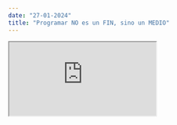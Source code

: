 ```yaml
---
date: "27-01-2024"
title: "Programar NO es un FIN, sino un MEDIO"
---
```

<iframe src="https://www.youtube.com/embed/wnzo7OiCbKY" allowfullscreen></iframe>
